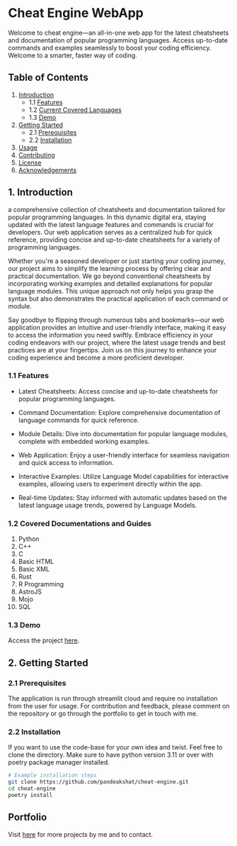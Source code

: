 # Cheat Engine WebApp

Welcome to cheat engine—an all-in-one web app for the latest cheatsheets and documentation of popular programming languages. Access up-to-date commands and examples seamlessly to boost your coding efficiency. Welcome to a smarter, faster way of coding.

## Table of Contents

1. [Introduction](#introduction)
    - 1.1 [Features](#features)
    - 1.2 [Current Covered Languages](#current-documentation-and-guidelines)
    - 1.3 [Demo](#demo)
2. [Getting Started](#getting-started)
    - 2.1 [Prerequisites](#prerequisites)
    - 2.2 [Installation](#installation)
3. [Usage](#usage)
4. [Contributing](#contributing)
5. [License](#license)
6. [Acknowledgements](#acknowledgements)

## 1. Introduction

 a comprehensive collection of cheatsheets and documentation tailored for popular programming languages. In this dynamic digital era, staying updated with the latest language features and commands is crucial for developers. Our web application serves as a centralized hub for quick reference, providing concise and up-to-date cheatsheets for a variety of programming languages.

Whether you're a seasoned developer or just starting your coding journey, our project aims to simplify the learning process by offering clear and practical documentation. We go beyond conventional cheatsheets by incorporating working examples and detailed explanations for popular language modules. This unique approach not only helps you grasp the syntax but also demonstrates the practical application of each command or module.

Say goodbye to flipping through numerous tabs and bookmarks—our web application provides an intuitive and user-friendly interface, making it easy to access the information you need swiftly. Embrace efficiency in your coding endeavors with our project, where the latest usage trends and best practices are at your fingertips. Join us on this journey to enhance your coding experience and become a more proficient developer.


### 1.1 Features

- Latest Cheatsheets: Access concise and up-to-date cheatsheets for popular programming languages.

- Command Documentation: Explore comprehensive documentation of language commands for quick reference.

- Module Details: Dive into documentation for popular language modules, complete with embedded working examples.

- Web Application: Enjoy a user-friendly interface for seamless navigation and quick access to information.

- Interactive Examples: Utilize Language Model capabilities for interactive examples, allowing users to experiment directly within the app.

- Real-time Updates: Stay informed with automatic updates based on the latest language usage trends, powered by Language Models.

### 1.2 Covered Documentations and Guides

1. Python
2. C++
3. C
4. Basic HTML
5. Basic XML
6. Rust
7. R Programming
8. AstroJS
9. Mojo
10. SQL

### 1.3 Demo

Access the project [here](https://cheat-engine.streamlit.app/).

## 2. Getting Started


### 2.1 Prerequisites

The application is run through streamlit cloud and require no installation from the user for usage. For contribution and feedback, please comment on the repository or go through the portfolio to get in touch with me.

### 2.2 Installation

If you want to use the code-base for your own idea and twist. Feel free to clone the directory. Make sure to have python version 3.11 or over with poetry package manager installed.

```bash
# Example installation steps
git clone https://github.com/pandeakshat/cheat-engine.git
cd cheat-engine
poetry install

```

## Portfolio 

Visit [here](https:///www.pandeakshat.dev) for more projects by me and to contact.